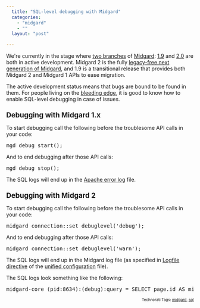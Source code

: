 ```yaml
---
  title: "SQL-level debugging with Midgard"
  categories: 
    - "midgard"
    - ""
  layout: "post"

---
```

<p>
We're currently in the stage where <a href="http://bergie.iki.fi/blog/some_midgard_roadmapping/">two branches</a> of <a href="http://www.midgard-project.org/">Midgard</a>: <a href="http://trac.midgard-project.org/milestone/Midgard%201.9">1.9</a> and <a href="http://trac.midgard-project.org/milestone/Midgard%202.0">2.0</a> are both in active development. Midgard 2 is the fully <a href="http://bergie.iki.fi/blog/midgard_2-finally_legacy-free/">legacy-free next generation of Midgard</a>, and 1.9 is a transitional release that provides both Midgard 2 and Midgard 1 APIs to ease migration.
</p><p>
The active development status means that bugs are bound to be found in them. For people living on the <a href="http://www.midgard-project.org/nightly/">bleeding edge</a>, it is good to know how to enable SQL-level debugging in case of issues.
<br /><span style="font-size:14pt;"><strong>
<br />Debugging with Midgard 1.x
<br /></strong></span>
</p><p>
To start debugging call the following before the troublesome API calls in your code:
</p><pre>
mgd_debug_start();
</pre><p>
And to end debugging after those API calls:
</p><pre>
mgd_debug_stop();
</pre><p>
The SQL logs will end up in the <a href="http://www.serverwatch.com/tutorials/article.php/1128101">Apache error log</a> file.
<br /><span style="font-size:14pt;"><strong>
<br />Debugging with Midgard 2
<br /></strong></span>
</p><p>
To start debugging call the following before the troublesome API calls in your code:
</p><pre>
midgard_connection::set_debuglevel('debug');
</pre><p>
And to end debugging after those API calls:
</p><pre>
midgard_connection::set_debuglevel('warn');
</pre><p>
The SQL logs will end up in the Midgard log file (as specified in <a href="http://www.midgard-project.org/documentation/unified-configuration/#215273711f61a39ff8c0044e63ce489d">Logfile directive</a> of the <a href="http://www.midgard-project.org/documentation/unified-configuration/">unified configuration</a> file).
</p><p>
The SQL logs look something like the following:
</p><pre>
midgard-core (pid:8634):(debug):query = SELECT page.id AS midgard_collector_key FROM page, page_i WHERE page.up = 104 AND page.id=page_i.sid AND page_i.lang IN (0, 0) AND page.sitegroup IN (0, 1) AND page.metadata_deleted = 0 
</pre>
<p style="text-align:right;font-size:10px;">Technorati Tags: <a href="http://www.technorati.com/tag/midgard">midgard</a>, <a href="http://www.technorati.com/tag/sql">sql</a></p>